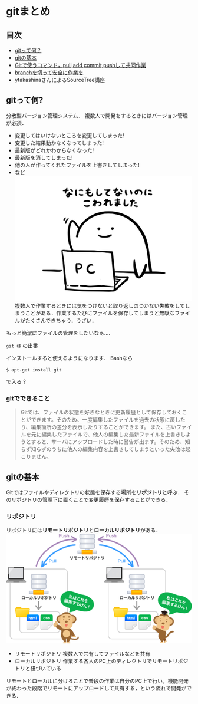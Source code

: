# gitまとめ
## 目次
- [gitって何？](#about_git)
- [gitの基本](#git_basis)
- [Gitで使うコマンド，pull,add,commit,pushして共同作業](git_Documents/git_commands.md)
- [branchを切って安全に作業を](git_Documents/git_branch.md) 
- ytakashinaさんによるSourceTree講座

<a name="about_git"></a>
## gitって何?
分散型バージョン管理システム．
複数人で開発をするときにはバージョン管理が必須．
- 変更してはいけないところを変更してしまった!
- 変更した結果動かなくなってしまった!
- 最新版がどれかわからなくなった!
- 最新版を消してしまった!
- 他の人が作ってくれたファイルを上書きしてしまった!
- など
![10% center](./img/koware.jpg)
複数人で作業するときには気をつけないと取り返しのつかない失敗をしてしまうことがある．作業するたびにファイルを保存してしまうと無駄なファイルがたくさんできちゃう．うざい．

もっと簡潔にファイルの管理をしたいなぁ....

`git 様` の出番

インストールすると使えるようになります．
Bashなら
```
$ apt-get install git 
```
で入る？
### gitでできること
> Gitでは、ファイルの状態を好きなときに更新履歴として保存しておくことができます。そのため、一度編集したファイルを過去の状態に戻したり、編集箇所の差分を表示したりすることができます。
> また、古いファイルを元に編集したファイルで、他人の編集した最新ファイルを上書きしようとすると、サーバにアップロードした時に警告が出ます。そのため、知らず知らずのうちに他人の編集内容を上書きしてしまうといった失敗は起こりません。　


<a name="git_basis"></a>
## gitの基本
Gitではファイルやディレクトリの状態を保存する場所を**リポジトリ**と呼ぶ．
そのリポジトリの管理下に置くことで変更履歴を保存することができる．

### リポジトリ
リポジトリには**リモートリポジトリ**と**ローカルリポジトリ**がある．
![60%](img/repo.png)
- リモートリポジトリ
	複数人で共有してファイルなどを共有
- ローカルリポジトリ
	作業する各人のPC上のディレクトリでリモートリポジトリと紐づいている
    
リモートとローカルに分けることで普段の作業は自分のPC上で行い，機能開発が終わった段階でリモートにアップロードして共有する，という流れで開発ができる．

